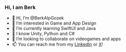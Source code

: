 ### Hi, I am Berk

- 👋 Hi, I’m @BerkAlpGozek
- 👀 I’m interested in Game and App Design
- 🌱 I’m currently learning SwiftUI and Java
- 🧠 I know Unity, Python and C#
- 💞️ I’m looking to collaborate on videogames and apps
- 📫 You can reach me from my [LinkedIn](https://www.linkedin.com/in/berkgozek) or [X](https://www.twitter.com/berkgozek)!

<!---
BerkAlpGozek/BerkAlpGozek is a ✨ special ✨ repository because its `README.md` (this file) appears on your GitHub profile.
You can click the Preview link to take a look at your changes.
--->
